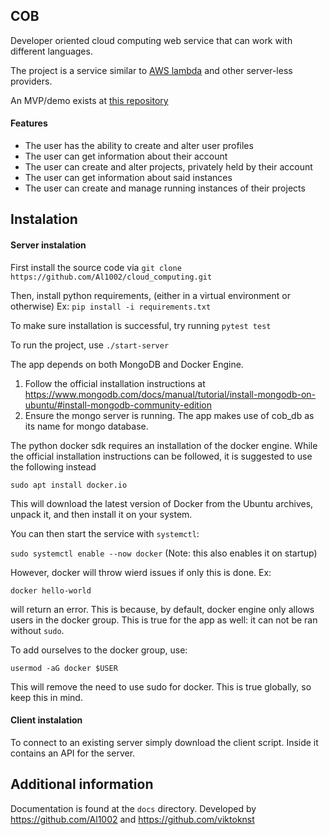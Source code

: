 ## COB
Developer oriented cloud computing web service that can work with different languages.

The project is a service similar to [AWS lambda](https://en.wikipedia.org/wiki/AWS_Lambda) and other server-less providers.

An MVP/demo exists at [this repository](https://github.com/Al1002/cob)

#### Features
- The user has the ability to create and alter user profiles
- The user can get information about their account
- The user can create and alter projects, privately held by their account
- The user can get information about said instances
- The user can create and manage running instances of their projects

## Instalation

#### Server instalation

First install the source code via `git clone https://github.com/Al1002/cloud_computing.git`

Then, install python requirements, (either in a virtual environment or otherwise)
Ex: `pip install -i requirements.txt`

To make sure installation is successful, try running `pytest test`

To run the project, use `./start-server`

The app depends on both MongoDB and Docker Engine. 

1. Follow the official installation instructions at https://www.mongodb.com/docs/manual/tutorial/install-mongodb-on-ubuntu/#install-mongodb-community-edition
2. Ensure the mongo server is running. The app makes use of cob_db as its name for mongo database.

The python docker sdk requires an installation of the docker engine.
While the official installation instructions can be followed, it is suggested to use the following instead

`sudo apt install docker.io`

This will download the latest version of Docker from the Ubuntu archives, unpack it, and then install it on your system.

You can then start the service with `systemctl`:

`sudo systemctl enable --now docker`
(Note: this also enables it on startup)

However, docker will throw wierd issues if only this is done. Ex:

`docker hello-world`

will return an error. This is because, by default, docker engine only allows users in the docker group. This is true for the app as well: it can not be ran without `sudo`.

To add ourselves to the docker group, use:

`usermod -aG docker $USER`

This will remove the need to use sudo for docker. This is true globally, so keep this in mind.

#### Client instalation

To connect to an existing server simply download the client script. Inside it contains an API for the server.

## Additional information

Documentation is found at the `docs` directory. 
Developed by https://github.com/Al1002 and https://github.com/viktoknst